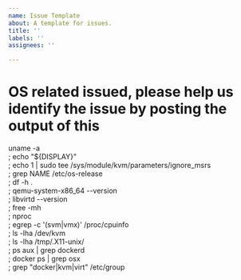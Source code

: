```yaml
---
name: Issue Template
about: A template for issues.
title: ''
labels: ''
assignees: ''

---
```


# OS related issued, please help us identify the issue by posting the output of this
uname -a \
; echo "${DISPLAY}" \
; echo 1 | sudo tee /sys/module/kvm/parameters/ignore_msrs \
; grep NAME /etc/os-release \
; df -h . \
; qemu-system-x86_64 --version \
; libvirtd --version \
; free -mh \
; nproc \
; egrep -c '(svm|vmx)' /proc/cpuinfo \
; ls -lha /dev/kvm \
; ls -lha /tmp/.X11-unix/ \
; ps aux | grep dockerd \
; docker ps | grep osx \
; grep "docker\|kvm\|virt" /etc/group
